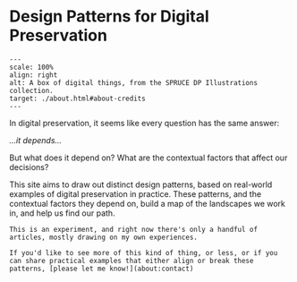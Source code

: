 # Design Patterns for Digital Preservation

```{figure} images/spruce_dp_digibox.svg
---
scale: 100%
align: right
alt: A box of digital things, from the SPRUCE DP Illustrations collection.
target: ./about.html#about-credits
---
```

In digital preservation, it seems like every question has the same answer: 

_...it depends..._

But what does it depend on? What are the contextual factors that affect our decisions?

This site aims to draw out distinct design patterns, based on real-world examples of digital preservation in practice. These patterns, and the contextual factors they depend on, build a map of the landscapes we work in, and help us find our path.

```{note}
This is an experiment, and right now there's only a handful of articles, mostly drawing on my own experiences.

If you'd like to see more of this kind of thing, or less, or if you can share practical examples that either align or break these patterns, [please let me know!](about:contact)
```


